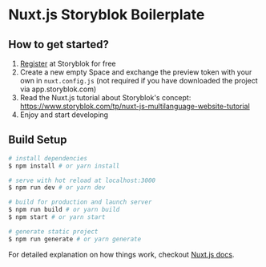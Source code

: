 # Nuxt.js Storyblok Boilerplate

## How to get started?

1. [Register](https://app.storyblok.com/#!/signup) at Storyblok for free
2. Create a new empty Space and exchange the preview token with your own in ```nuxt.config.js``` (not required if you have downloaded the project via app.storyblok.com)
3. Read the Nuxt.js tutorial about Storyblok's concept: https://www.storyblok.com/tp/nuxt-js-multilanguage-website-tutorial
4. Enjoy and start developing

## Build Setup

``` bash
# install dependencies
$ npm install # or yarn install

# serve with hot reload at localhost:3000
$ npm run dev # or yarn dev

# build for production and launch server
$ npm run build # or yarn build
$ npm start # or yarn start

# generate static project
$ npm run generate # or yarn generate
```

For detailed explanation on how things work, checkout [Nuxt.js docs](https://nuxtjs.org).
